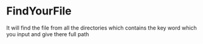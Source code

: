 # FindYourFile
It will find the file from all the directories which contains the key word which you input and give there full path
